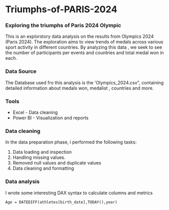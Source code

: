 # Triumphs-of-PARIS-2024
### Exploring the triumphs of Paris 2024 Olympic

This is an explorstory data analysis on the results from Olympics 2024 (Paris 2024). The exploration aims to view trends of medals across various sport activity in different countries. By analyzing this data , we seek to see the number of participants per events and countries and total medal won in each.

### Data Source

The Database used fro this analysis is the 'Olympics_2024.csv", containing detailed information about medals won, medalist , countries and more.

### Tools

- Excel - Data cleaning
- Power BI - Visualization and reports

### Data cleaning
In the data preparation phase, i performed the following tasks:
1. Data loading and inspection
2. Handling missing values.
3. Removed null values and duplicate values
4. Data cleaning and formatting

### Data analysis
I wrote some interesting DAX syntax to calculate columns and metrics
```DAX
Age = DATEDIFF(athletes[birth_date],TODAY(),year)
```
